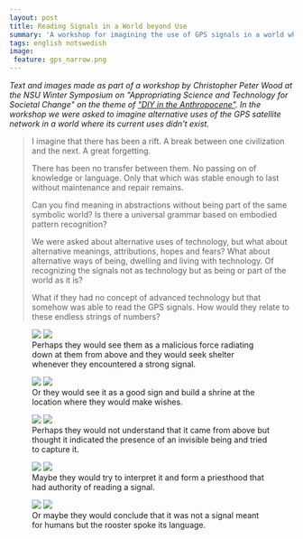 ```yaml
---
layout: post
title: Reading Signals in a World beyond Use
summary: 'A workshop for imagining the use of GPS signals in a world where its current uses do not exist '
tags: english notswedish 
image:
 feature: gps_narrow.png
---
```


*Text and images made as part of a workshop by Christopher Peter Wood at the NSU Winter Symposium on "Appropriating Science and Technology for Societal Change" on the theme of ["DIY in the Anthropocene"](http://nordic.university/study-circles/appropriating-science-and-technology-for-societal-change/winter-symposium-program/). In the workshop we were asked to imagine alternative uses of the GPS satellite network in a world where its current uses didn't exist.*

> I imagine that there has been a rift. A break between one civilization and the next. A great forgetting.
>
> There has been no transfer between them. No passing on of knowledge or language. Only that which was stable enough to last without maintenance and repair remains.
>
> Can you find meaning in abstractions without being part of the same symbolic world? Is there a universal grammar based on embodied pattern recognition?
>
> We were asked about alternative uses of technology, but what about alternative meanings, attributions, hopes and fears? What about alternative ways of being, dwelling and living with technology. Of recognizing the signals not as technology but as being or part of the world as it is?
>
> What if they had no concept of advanced technology but that somehow was able to read the GPS signals. How would they relate to these endless strings of numbers?  


<figure class="half">
    <a href="/images/gps_shelter.png"><img src="/images/gps_shelter.png"></a>
    <a href="/images/gps_shelter_real.jpg"><img src="/images/gps_shelter_real.jpg"></a>
    <figcaption>Perhaps they would see them as a malicious force radiating down at them from above and they would seek shelter whenever they encountered a strong signal.</figcaption>
</figure>


<figure class="half">
    <a href="/images/gps_shrine.png"><img src="/images/gps_shrine.png"></a>
    <a href="/images/gps_shrine_real.jpg"><img src="/images/gps_shrine_real.jpg"></a>
    <figcaption>Or they would see it as a good sign and build a shrine at the location where they would make wishes.</figcaption>
</figure>


<figure class="half">
    <a href="/images/gps_capture.png"><img src="/images/gps_capture.png"></a>
    <a href="/images/gps_capture_real.jpg"><img src="/images/gps_capture_real.jpg"></a>
    <figcaption>Perhaps they would not understand that it came from above but thought it indicated the presence of an invisible being and tried to capture it.</figcaption>
</figure>


<figure class="half">
    <a href="/images/gps_priesthood.png"><img src="/images/gps_priesthood.png"></a>
    <a href="/images/gps_priesthood_real.jpg"><img src="/images/gps_priesthood_real.jpg"></a>
    <figcaption> Maybe they would try to interpret it and form a priesthood that had authority of reading a signal.</figcaption>
</figure>


<figure class="half">
    <a href="/images/gps_animals.png"><img src="/images/gps_animals.png"></a>
    <a href="/images/gps_animals_real.jpg"><img src="/images/gps_animals_real.jpg"></a>
    <figcaption> Or maybe they would conclude that it was not a signal meant for humans but the rooster spoke its language.</figcaption>
</figure>
